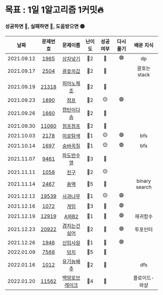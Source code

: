 # 목표 : 1일 1알고리즘 1커밋🔥

### 성공하면 🔵, 실패하면 🔴, 도움받으면 🟡

|    날짜    |                    문제번호                    |                        문제이름                         | 난이도 | 성공여부 | 다시풀기 |   배운 지식   |
| :--------: | :--------------------------------------------: | :-----------------------------------------------------: | :----: | :------: | :------: | :-----------: |
| 2021.09.12 |  [1965](https://www.acmicpc.net/problem/1965)  |    [상자넣기](https://www.acmicpc.net/problem/1965)     |  🥈2   |    🔵    |    🟣    |      dp       |
| 2021.09.17 |  [2504](https://www.acmicpc.net/problem/2504)  |    [괄호의값](https://www.acmicpc.net/problem/2504)     |  🥈2   |    🔴    |          | 괄호는 stack  |
| 2021.09.19 | [21318](https://www.acmicpc.net/problem/21318) |   [피아노체조](https://www.acmicpc.net/problem/21318)   |  🥈2   |    🔴    |          |               |
| 2021.09.23 |  [1890](https://www.acmicpc.net/problem/1890)  |      [점프](https://www.acmicpc.net/problem/1890)       |  🥈2   |    🟡    |    🟣    |               |
| 2021.09.26 |  [1660](https://www.acmicpc.net/problem/1660)  |   [캡틴이다솜](https://www.acmicpc.net/problem/1660)    |  🥈2   |    🔴    |          |               |
| 2021.09.30 | [11060](https://www.acmicpc.net/problem/11060) |    [점프점프](https://www.acmicpc.net/problem/11060)    |  🥈2   |    🔵    |          |               |
| 2021.10.03 |  [2178](https://www.acmicpc.net/problem/2178)  |    [미로탐색](https://www.acmicpc.net/problem/2178)     |  🥈1   |    🟡    |    🟣    |      bfs      |
| 2021.10.14 |  [1697](https://www.acmicpc.net/problem/1697)  |    [숨바꼭질](https://www.acmicpc.net/problem/1697)     |  🥈1   |    🟡    |    🟣    |      bfs      |
| 2021.11.07 |  [9461](https://www.acmicpc.net/problem/9461)  |   [파도반수열](https://www.acmicpc.net/problem/9461)    |  🥈3   |    🔵    |          |               |
| 2021.11.11 |  [1058](https://www.acmicpc.net/problem/1058)  |      [친구](https://www.acmicpc.net/problem/1058)       |  🥈2   |    🟡    |          |               |
| 2021.11.14 |  [2467](https://www.acmicpc.net/problem/2467)  |      [용액](https://www.acmicpc.net/problem/2467)       |  🥇5   |    🔴    |          | binary search |
| 2021.12.12 | [19539](https://www.acmicpc.net/problem/19539) |    [사과나무](https://www.acmicpc.net/problem/19539)    |  🥈1   |    🟡    |    🟣    |               |
| 2021.12.16 |  [1072](https://www.acmicpc.net/problem/1072)  |      [게임](https://www.acmicpc.net/problem/1072)       |  🥈3   |    🔴    |    🟣    |               |
| 2021.12.19 | [12919](https://www.acmicpc.net/problem/12919) |     [A와B2](https://www.acmicpc.net/problem/12919)      |  🥈1   |    🔴    |    🟣    |   재귀함수    |
| 2021.12.23 | [20922](https://www.acmicpc.net/problem/20922) |  [겹치는건싫어](https://www.acmicpc.net/problem/20922)  |  🥈2   |    🔵    |    🟣    |   투포인터    |
| 2021.12.26 |  [1946](https://www.acmicpc.net/problem/1946)  |    [신입사원](https://www.acmicpc.net/problem/1946)     |  🥈1   |    🔵    |    🟣    |               |
| 2022.01.09 |  [7568](https://www.acmicpc.net/problem/7568)  |      [덩치](https://www.acmicpc.net/problem/7568)       |  🥈5   |    🔵    |          |               |
| 2022.01.16 |  [1012](https://www.acmicpc.net/problem/1012)  |   [유기농배추](https://www.acmicpc.net/problem/1012)    |  🥈2   |    🔴    |          |      dfs      |
| 2022.01.20 | [11562](https://www.acmicpc.net/problem/11562) | [백양로브레이크](https://www.acmicpc.net/problem/11562) |  🥇4   |    🔴    |          | 플로이드-와샬 |
